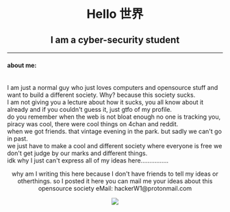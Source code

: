 <h1 align="center">Hello 世界</h1>
<h2 align="center">
I am a cyber-security student
</h2>

---

<h4>about me:</h4> <br>
I am just a normal guy who just loves computers and opensource stuff and want to build a different society. Why? because this society sucks.<br>
I am not giving you a lecture about how it sucks, you all know about it already and if you couldn't guess it, just gtfo of my profile.<br>
do you remember when the web is not bloat enough no one is tracking you, piracy was cool, there were cool things on 4chan and reddit.<br>
when we got friends. that vintage evening in the park. but sadly we can't go in past.<br>
we just have to make a cool and different society where everyone is free we don't get judge by our marks and different things.<br>
idk why I just can't express all of my ideas here................


<p align="center">
why am I writing this here because I don't have friends to tell my ideas or otherthings. so I posted it here
you can mail me your ideas about this opensource society
eMail: hackerW1@protonmail.com
</p>

<p align="center">
<img src="https://img.shields.io/github/followers/hackerW1?style=social">
</p>
<br>
